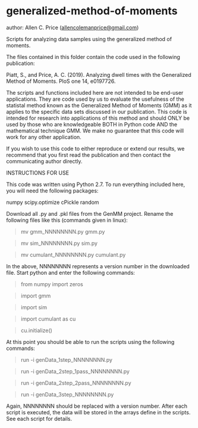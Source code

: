 # generalized-method-of-moments

author: Allen C. Price (allencolemanprice@gmail.com)

Scripts for analyzing data samples using the generalized method of moments.

The files contained in this folder contain the code used in the following 
publication:

Piatt, S., and Price, A. C. (2019). Analyzing dwell times with the Generalized 
Method of Moments. PloS one 14, e0197726.

The scripts and functions included here are not intended to be end-user
applications.  They are code used by us to evaluate the usefulness of the
statistal method known as the Generalized Method of Moments (GMM) as it applies
to the specific data sets discussed in our publication.  This code is intended 
for research into applications of this method and should ONLY be used by those 
who are knowledgeable BOTH in Python code AND the mathematical technique 
GMM.  We make no guarantee that this code will work for any other application.

If you wish to use this code to either reproduce or extend our results,
we recommend that you first read the publication and then contact the 
communicating author directly.

INSTRUCTIONS FOR USE

This code was written using Python 2.7.  To run everything included here, you 
will need the following packages:

numpy
scipy.optimize
cPickle
random

Download all .py and .pkl files from the GenMM project.  Rename the following
files like this (commands given in linux):

>mv gmm_NNNNNNNN.py gmm.py

>mv sim_NNNNNNNN.py sim.py

>mv cumulant_NNNNNNNN.py cumulant.py

In the above, NNNNNNNN represents a version number in the downloaded file. 
Start python and enter the following commands:

>from numpy import zeros

>import gmm

>import sim

>import cumulant as cu

>cu.initialize()

At this point you should be able to run the scripts using the following 
commands:

>run -i genData_1step_NNNNNNNN.py

>run -i genData_2step_1pass_NNNNNNNN.py

>run -i genData_2step_2pass_NNNNNNNN.py

>run -i genData_3step_NNNNNNNN.py

Again, NNNNNNNN should be replaced with a version number.  After each script 
is executed, the data will be stored in the arrays define in the scripts.  
See each script for details.
















